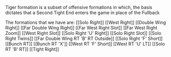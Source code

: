Tiger formation is a subset of offensive formations in which, the basis dictates that a Second Tight End enters the game in place of the Fullback


The formations that we have are:
[[Solo Right]]
[[West Right]]
[[Double Wing Right]]
[[Far Double Wing Right]]
[[Far West Right Slot]]
[[Far West Right Zoom]]
[[West Right Slot]]
[[Solo Right 'U' Right]]
[[Solo Right Slot]]
[[Solo Right Twins]]
[[Far Double Wing RT 'B' RT Outside]]
[[Solo Right 'F' Short]]
[[Bunch RT]]
[[Bunch RT 'X']]
[[West RT 'F' Short]]
[[West RT 'U' LT]]
[[Solo RT 'B' RT]]
[[Tight Right]]

